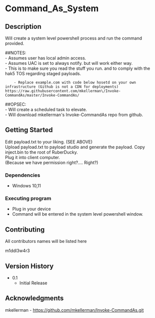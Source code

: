 # Command_As_System

## Description
Will create a system level powershell process and run the command provided.

##NOTES: \
	- Assumes user has local admin access. \
	- Assumes UAC is set to always notify. but will work either way. \
	- This is to make sure you read the stuff you run. and to comply with the hak5 TOS regarding staged payloads.
```
	- Replace example.com with code below hosetd on your own infrastructure (Github is not a CDN for deployments)
https://raw.githubusercontent.com/mkellerman\/Invoke-CommandAs/master/Invoke-CommandAs/
```

	


##OPSEC: \
	- Will create a scheduled task to elevate. \
	- Will download mkellerman's Invoke-CommandAs repo from github.

## Getting Started

Edit payload.txt to your liking. (SEE ABOVE) \
Upload payload.txt to payload studio and generate the payload. 
Copy inject.bin to the root of RuberDucky. \
Plug it into client computer. \
(Because we have permission right?.... Right?)

### Dependencies

* Windows 10,11

### Executing program

* Plug in your device
* Command will be entered in the system level powershell window.

## Contributing

All contributors names will be listed here

m1ddl3w4r3

## Version History

* 0.1
    * Initial Release

## Acknowledgments

mkellerman - https://github.com/mkellerman/Invoke-CommandAs.git
